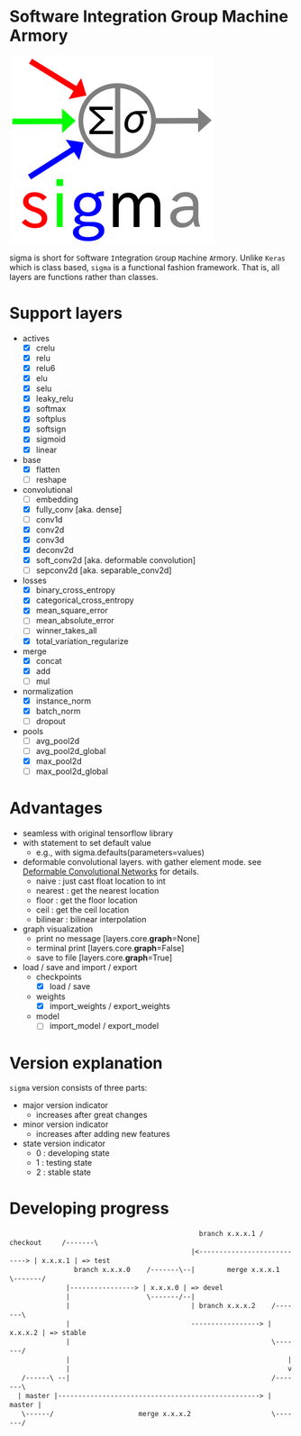 # Software Integration Group Machine Armory
![sigma](logos/sigma.png)

sigma is short for `S`oftware `I`ntegration `G`roup `M`achine `A`rmory. Unlike `Keras` which is class based, `sigma` is a functional fashion framework. That is, all layers are functions rather than classes.

# Support layers
  - actives
    - [x] crelu
    - [x] relu
    - [x] relu6
    - [x] elu
    - [x] selu
    - [x] leaky_relu
    - [x] softmax
    - [x] softplus
    - [x] softsign
    - [x] sigmoid
    - [x] linear
  - base
    - [x] flatten
    - [ ] reshape
  - convolutional
    - [ ] embedding
    - [x] fully_conv [aka. dense]
    - [ ] conv1d
    - [x] conv2d
    - [x] conv3d
    - [x] deconv2d
    - [x] soft_conv2d [aka. deformable convolution]
    - [ ] sepconv2d [aka. separable_conv2d]
  - losses
    - [x] binary_cross_entropy
    - [x] categorical_cross_entropy
    - [x] mean_square_error
    - [ ] mean_absolute_error
    - [ ] winner_takes_all
    - [x] total_variation_regularize
  - merge
    - [x] concat
    - [x] add
    - [ ] mul
  - normalization
    - [x] instance_norm
    - [x] batch_norm
    - [ ] dropout
  - pools
    - [ ] avg_pool2d
    - [ ] avg_pool2d_global
    - [x] max_pool2d
    - [ ] max_pool2d_global

# Advantages
  - seamless with original tensorflow library
  - with statement to set default value
    - e.g., with sigma.defaults(parameters=values)
  - deformable convolutional layers. with gather element mode.
    see [Deformable Convolutional Networks](https://arxiv.org/abs/1703.06211) for details.
    - naive : just cast float location to int
    - nearest : get the nearest location
    - floor : get the floor location
    - ceil : get the ceil location
    - bilinear : bilinear interpolation
  - graph visualization
    - print no message [layers.core.__graph__=None]
    - terminal print [layers.core.__graph__=False]
    - save to file [layers.core.__graph__=True]
  - load / save and import / export
    - checkpoints
      - [x] load / save
    - weights
      - [x] import_weights / export_weights
    - model
      - [ ] import_model / export_model

# Version explanation
`sigma` version consists of three parts:
  - major version indicator
    - increases after great changes
  - minor version indicator
      - increases after adding new features
  - state version indicator
    - 0 : developing state
    - 1 : testing state
    - 2 : stable state

# Developing progress

```
                                               branch x.x.x.1 / checkout     /-------\
                                             |<---------------------------> | x.x.x.1 | => test
                branch x.x.x.0    /-------\--|        merge x.x.x.1          \-------/
              |----------------> | x.x.x.0 | => devel
              |                   \-------/--|
              |                              | branch x.x.x.2    /-------\
              |                              -----------------> | x.x.x.2 | => stable
              |                                                  \-------/
              |                                                      |
              |                                                      v
   /------\ --|                                                  /-------\
  | master |--------------------------------------------------> |  master |
   \------/                     merge x.x.x.2                    \-------/
```
